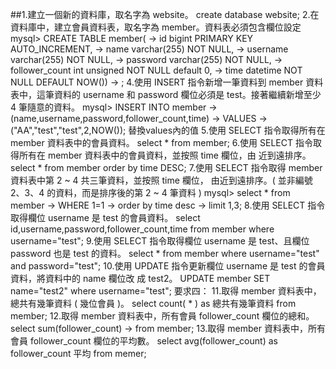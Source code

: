 ##1.建立一個新的資料庫，取名字為 website。
create database website;
2.在資料庫中，建立會員資料表，取名字為 member。資料表必須包含欄位設定
mysql> CREATE TABLE member(
    -> id bigint PRIMARY KEY AUTO_INCREMENT,
    -> name varchar(255) NOT NULL,
    -> username varchar(255) NOT NULL,
    -> password varchar(255) NOT NULL,
    -> follower_count int unsigned NOT NULL default 0,
    -> time datetime NOT NULL DEFAULT NOW())
    -> ;
4.使用 INSERT 指令新增一筆資料到 member 資料表中，這筆資料的 username 和 password 欄位必須是 test。接著繼續新增至少 4 筆隨意的資料。
mysql> INSERT INTO member
    -> (name,username,password,follower_count,time)
    -> VALUES
    -> ("AA","test","test",2,NOW());
替換values內的值
5.使用 SELECT 指令取得所有在 member 資料表中的會員資料。
select * from member;
6.使用 SELECT 指令取得所有在 member 資料表中的會員資料，並按照 time 欄位，由
近到遠排序。
select * from member order by time DESC;
7.使用 SELECT 指令取得 member 資料表中第 2 ~ 4 共三筆資料，並按照 time 欄位，
由近到遠排序。( 並非編號 2、3、4 的資料，而是排序後的第 2 ~ 4 筆資料 )
mysql> select * from member
    -> WHERE 1=1
    -> order by time desc
    -> limit 1,3;
8.使用 SELECT 指令取得欄位 username 是 test 的會員資料。
select id,username,password,follower_count,time from member where username="test";
9.使用 SELECT 指令取得欄位 username 是 test、且欄位 password 也是 test 的資料。
select * from member where username="test" and password="test";
10.使用 UPDATE 指令更新欄位 username 是 test 的會員資料，將資料中的 name 欄位改
成 test2。
UPDATE member SET name="test2" where username="test";
要求四：
11.取得 member 資料表中，總共有幾筆資料 ( 幾位會員 )。
 select count( * ) as 總共有幾筆資料 from member;
12.取得 member 資料表中，所有會員 follower_count 欄位的總和。
select sum(follower_count)
    -> from member;
13.取得 member 資料表中，所有會員 follower_count 欄位的平均數。
select avg(follower_count) as follower_count 平均 from memer;
